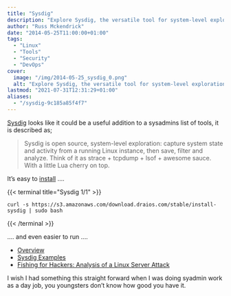 ```yaml
---
title: "Sysdig"
description: "Explore Sysdig, the versatile tool for system-level exploration on Linux, offering insights into server state and activities for troubleshooting and security."
author: "Russ Mckendrick"
date: "2014-05-25T11:00:00+01:00"
tags:
  - "Linux"
  - "Tools"
  - "Security"
  - "DevOps"
cover:
  image: "/img/2014-05-25_sysdig_0.png"
  alt: "Explore Sysdig, the versatile tool for system-level exploration on Linux, offering insights into server state and activities for troubleshooting and security."
lastmod: "2021-07-31T12:31:29+01:00"
aliases:
  - "/sysdig-9c185a85f4f7"
---
```


[Sysdig](http://www.sysdig.org/) looks like it could be a useful addition to a sysadmins list of tools, it is described as;

> Sysdig is open source, system-level exploration: capture system state and activity from a running Linux instance, then save, filter and analyze. Think of it as strace + tcpdump + lsof + awesome sauce. With a little Lua cherry on top.

It’s easy to [install](http://www.sysdig.org/install/) ….

{{< terminal title="Sysdig 1/1" >}}
```
curl -s https://s3.amazonaws.com/download.draios.com/stable/install-sysdig | sudo bash
```
{{< /terminal >}}

…. and even easier to run ….

- [Overview](http://www.sysdig.org/wiki/sysdig-overview/)
- [Sysdig Examples](http://www.sysdig.org/wiki/sysdig-examples/)
- [Fishing for Hackers: Analysis of a Linux Server Attack](http://draios.com/fishing-for-hackers/)

I wish I had something this straight forward when I was doing syadmin work as a day job, you youngsters don’t know how good you have it.